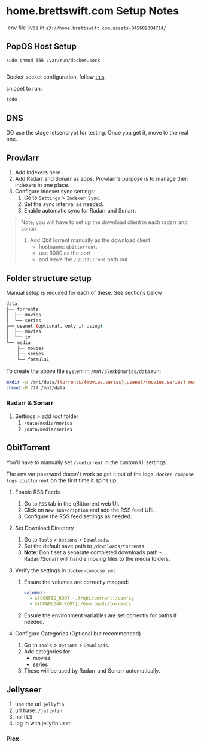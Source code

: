 # home.brettswift.com Setup Notes

.env file lives in `s3://home.brettswift.com.assets-845689384714/`

## PopOS Host Setup

```shell
sudo chmod 666 /var/run/docker.sock


```

Docker socket configuration, follow [this](https://gist.github.com/styblope/dc55e0ad2a9848f2cc3307d4819d819f)

snippet to run:

```bash
todo
```

## DNS

DO use the stage letsencrypt for testing. Once you get it, move to the real one.

## Prowlarr

1. Add Indexers here
2. Add Radarr and Sonarr as apps.  Prowlarr's purpose is to manage their indexers in one place.
3. Configure indexer sync settings:
   1. Go to `Settings` > `Indexer Sync`.
   2. Set the sync interval as needed.
   3. Enable automatic sync for Radarr and Sonarr.

> Note, you will have to set up the download client in each radarr and sonarr:
>
> 1. Add QbitTorrent manually as the download client
>     * hostname: `qbittorrent`.  
>     * use 8080 as the port
>     * and leave the `/qbittorrent` path out.

## Folder structure setup

Manual setup is required for each of these. See sections below

```sh
data
├── torrents
│  ├── movies
│  └── series
├── usenet (optional, only if using)
│  ├── movies
│  └── tv
└── media
    ├── movies
    ├── series
    └── formula1
```

To create the above file system in `/mnt/plexbinaries/data` run:

```bash
mkdir -p /mnt/data/{torrents/{movies,series},usenet/{movies,series},media/{movies,series,formula1}}
chmod -R 777 /mnt/data
```

### Radarr & Sonarr

1. Settings >  add root folder
   1. `/data/media/movies`
   2. `/data/media/series`

## QbitTorrent

You'll have to manually set `/vuetorrent` in the custom UI settings.

The env var password doesn't work so get it out of the logs. `docker compose logs qbittorrent` on the first time it spins up.

1. Enable RSS Feeds
   1. Go to `RSS` tab in the qBittorrent web UI.
   2. Click on `New subscription` and add the RSS feed URL.
   3. Configure the RSS feed settings as needed.

2. Set Download Directory
   1. Go to `Tools` > `Options` > `Downloads`.
   2. Set the default save path to `/downloads/torrents`.
   3. **Note**: Don't set a separate completed downloads path - Radarr/Sonarr will handle moving files to the media folders.

3. Verify the settings in `docker-compose.yml`
   1. Ensure the volumes are correctly mapped:

      ```yaml
      volumes:
        - ${CONFIG_ROOT:-.}/qbittorrent:/config
        - ${DOWNLOAD_ROOT}:/downloads/torrents
      ```

   2. Ensure the environment variables are set correctly for paths if needed.

4. Configure Categories (Optional but recommended)
   1. Go to `Tools` > `Options` > `Downloads`.
   2. Add categories for:
      - movies
      - series
   3. These will be used by Radarr and Sonarr automatically.

## Jellyseer
   1. use the url `jellyfin`
   2. url base: `/jellyfin`
   3. no TLS
   4. log in with jellyfin user



### Plex
